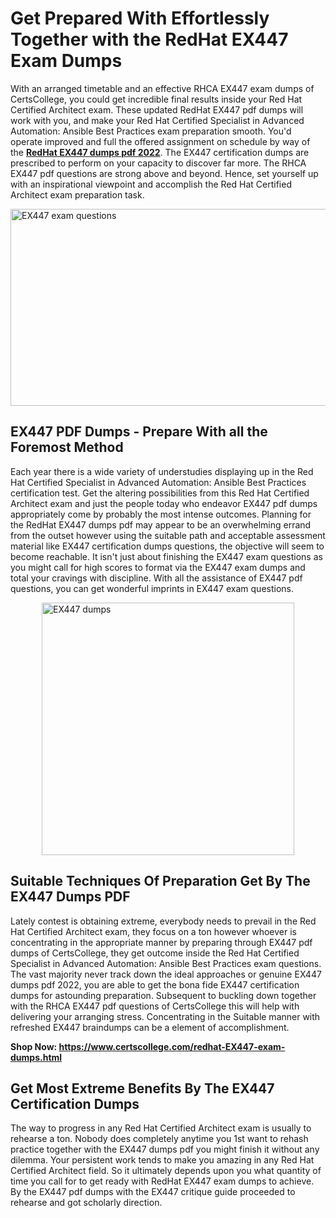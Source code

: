 <h1><strong>Get Prepared With Effortlessly Together with the RedHat EX447 Exam Dumps&nbsp;</strong></h1>
<p><span style="font-weight: 400;">With an arranged timetable and an effective RHCA EX447 exam dumps of CertsCollege, you could get incredible final results inside your Red Hat Certified Architect exam. These updated RedHat EX447 pdf dumps will work with you, and make your Red Hat Certified Specialist in Advanced Automation: Ansible Best Practices exam preparation smooth. You'd operate improved and full the offered assignment on schedule by way of the <strong><a href="https://www.certscollege.com/redhat-EX447-exam-dumps.html">RedHat EX447 dumps pdf 2022</a></strong>. The EX447 certification dumps are prescribed to perform on your capacity to discover far more. The RHCA EX447 pdf questions are strong above and beyond. Hence, set yourself up with an inspirational viewpoint and accomplish the Red Hat Certified Architect exam preparation task.&nbsp;</span></p>
<p><span style="font-weight: 400;"><img style="display: block; margin-left: auto; margin-right: auto;" src="https://i.ibb.co/CPDK3ps/Yellow-and-Blue-Initiative-Blog-Banner.png" alt="EX447 exam questions" width="559" height="315" /></span></p>
<h2><strong>EX447 PDF Dumps - Prepare With all the Foremost Method</strong></h2>
<p><span style="font-weight: 400;">Each year there is a wide variety of understudies displaying up in the Red Hat Certified Specialist in Advanced Automation: Ansible Best Practices certification test. Get the altering possibilities from this Red Hat Certified Architect exam and just the people today who endeavor EX447 pdf dumps appropriately come by probably the most intense outcomes. Planning for the RedHat EX447 dumps pdf may appear to be an overwhelming errand from the outset however using the suitable path and acceptable assessment material like EX447 certification dumps questions, the objective will seem to become reachable. It isn't just about finishing the EX447 exam questions as you might call for high scores to format via the EX447 exam dumps and total your cravings with discipline. With all the assistance of EX447 pdf questions, you can get wonderful imprints in EX447 exam questions.</span></p>
<p><span style="font-weight: 400;"><a href="https://tinyurl.com/3jf3jtdt"><img style="display: block; margin-left: auto; margin-right: auto;" src="https://i.ibb.co/9tMrhdY/Teacher-Appreciation-Invitation.png" alt="EX447 dumps " width="404" height="404" /></a></span></p>
<h2><strong>Suitable Techniques Of Preparation Get By The EX447 Dumps PDF</strong></h2>
<p><span style="font-weight: 400;">Lately contest is obtaining extreme, everybody needs to prevail in the Red Hat Certified Architect exam, they focus on a ton however whoever is concentrating in the appropriate manner by preparing through EX447 pdf dumps of CertsCollege, they get outcome inside the Red Hat Certified Specialist in Advanced Automation: Ansible Best Practices exam questions. The vast majority never track down the ideal approaches or genuine EX447 dumps pdf 2022, you are able to get the bona fide EX447 certification dumps for astounding preparation. Subsequent to buckling down together with the RHCA EX447 pdf questions of CertsCollege this will help with delivering your arranging stress. Concentrating in the Suitable manner with refreshed EX447 braindumps can be a element of accomplishment.</span></p>
<p><span style="font-weight: 400;"><strong>Shop Now: <a href="https://www.certscollege.com/redhat-EX447-exam-dumps.html">https://www.certscollege.com/redhat-EX447-exam-dumps.html</a></strong></span></p>
<h2><strong>Get Most Extreme Benefits By The EX447 Certification Dumps</strong></h2>
<p><span style="font-weight: 400;">The way to progress in any Red Hat Certified Architect exam is usually to rehearse a ton. Nobody does completely anytime you 1st want to rehash practice together with the EX447 dumps pdf you might finish it without any dilemma. Your persistent work tends to make you amazing in any Red Hat Certified Architect field. So it ultimately depends upon you what quantity of time you call for to get ready with RedHat EX447 exam dumps to achieve. By the EX447 pdf dumps with the EX447 critique guide proceeded to rehearse and got scholarly direction.</span></p>

